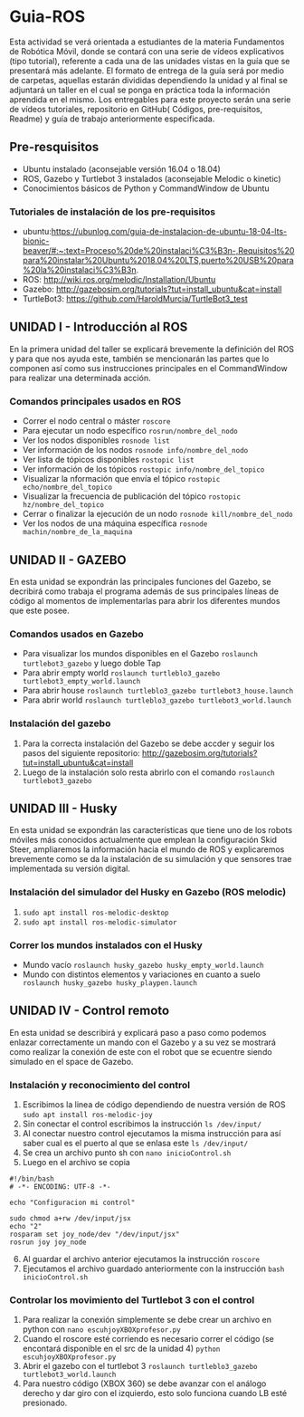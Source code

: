 # Guia-ROS
Esta actividad se verá orientada a estudiantes de la materia Fundamentos de Robótica Móvil, donde se contará con una serie de vídeos explicativos (tipo tutorial), referente a cada una de las unidades vistas en la guía que se presentará más adelante. El formato de entrega de la guía será por medio de carpetas, aquellas estarán divididas dependiendo la unidad y al final se adjuntará un taller en el cual se ponga en práctica toda la información aprendida en el mismo. Los entregables para este proyecto serán una serie de vídeos tutoriales, repositorio en GitHub( Códigos, pre-requisitos, Readme) y guía de trabajo anteriormente especificada.

## Pre-resquisitos
- Ubuntu instalado (aconsejable versión 16.04 o 18.04)
- ROS, Gazebo y Turtlebot 3 instalados (aconsejable Melodic o kinetic)
- Conocimientos básicos de Python y CommandWindow de Ubuntu

### Tutoriales de instalación de los pre-requisitos
- ubuntu:https://ubunlog.com/guia-de-instalacion-de-ubuntu-18-04-lts-bionic-beaver/#:~:text=Proceso%20de%20instalaci%C3%B3n-,Requisitos%20para%20instalar%20Ubuntu%2018.04%20LTS,puerto%20USB%20para%20la%20instalaci%C3%B3n.
- ROS: http://wiki.ros.org/melodic/Installation/Ubuntu
- Gazebo: http://gazebosim.org/tutorials?tut=install_ubuntu&cat=install
- TurtleBot3: https://github.com/HaroldMurcia/TurtleBot3_test

## UNIDAD I - Introducción al ROS
En la primera unidad del taller se explicará brevemente la definición del ROS y para que nos ayuda este, también se mencionarán las partes que lo componen así como sus instrucciones principales en el CommandWindow para realizar una determinada acción.
### Comandos principales usados en ROS
- Correr el nodo central o máster `roscore`
- Para ejecutar un nodo específico `rosrun/nombre_del_nodo`
- Ver los nodos disponibles `rosnode list`
- Ver información de los nodos `rosnode info/nombre_del_nodo`
- Ver lista de tópicos disponibles `rostopic list`
- Ver información de los tópicos `rostopic info/nombre_del_topico`
- Visualizar la nformación que envía el tópico `rostopic echo/nombre_del_topico`
- Visualizar la frecuencia de publicación del tópico `rostopic hz/nombre_del_topico`
- Cerrar o finalizar la ejecución de un nodo `rosnode kill/nombre_del_nodo`
- Ver los nodos de una máquina específica `rosnode machin/nombre_de_la_maquina`

## UNIDAD II - GAZEBO
En esta unidad se expondrán las principales funciones del Gazebo, se decribirá como trabaja el programa además de sus principales líneas de código al momentos de implementarlas para abrir los diferentes mundos que este posee.
### Comandos usados en Gazebo
- Para visualizar los mundos disponibles en el Gazebo `roslaunch turtlebot3_gazebo` y luego doble Tap
- Para abrir empty world `roslaunch turtleblo3_gazebo turtlebot3_empty_world.launch`
- Para abrir house `roslaunch turtleblo3_gazebo turtlebot3_house.launch`
- Para abrir world `roslaunch turtleblo3_gazebo turtlebot3_world.launch`
### Instalación del gazebo
1. Para la correcta instalación del Gazebo se debe accder y seguir los pasos del siguiente repositorio: http://gazebosim.org/tutorials?tut=install_ubuntu&cat=install
2. Luego de la instalación solo resta abrirlo con el comando `roslaunch turtlebot3_gazebo`

## UNIDAD III - Husky
En esta unidad se expondrán las características que tiene uno de los robots móviles más conocidos actualmente que emplean la configuración Skid Steer, ampliaremos la información hacia el mundo de ROS y explicaremos brevemente como se da la instalación de su simulación y que sensores trae implementada su versión digital.
### Instalación del simulador del Husky en Gazebo (ROS melodic)
1. `sudo apt install ros-melodic-desktop`
2. `sudo apt install ros-melodic-simulator`
### Correr los mundos instalados con el Husky
- Mundo vacío `roslaunch husky_gazebo husky_empty_world.launch`
- Mundo con distintos elementos y variaciones en cuanto a suelo ` roslaunch husky_gazebo husky_playpen.launch`
## UNIDAD IV - Control remoto
En esta unidad se describirá y explicará paso a paso como podemos enlazar correctamente un mando con el Gazebo y a su vez se mostrará como realizar la conexión de este con el robot que se ecuentre siendo simulado en el space de Gazebo.
### Instalación y reconocimiento del control
1. Escribimos la linea de código dependiendo de nuestra versión de ROS `sudo apt install ros-melodic-joy`
2. Sin conectar el control escribimos la instrucción `ls /dev/input/`
3. Al conectar nuestro control ejecutamos la misma instrucción para así saber cual es el puerto al que se enlasa este `ls /dev/input/`
4. Se crea un archivo punto sh con `nano inicioControl.sh`
5. Luego en el archivo se copia
```
#!/bin/bash
# -*- ENCODING: UTF-8 -*-

echo "Configuracion mi control"

sudo chmod a+rw /dev/input/jsx
echo "2"
rosparam set joy_node/dev "/dev/input/jsx"
rosrun joy joy_node
```
6. Al guardar el archivo anterior ejecutamos la instrucción `roscore`
7. Ejecutamos el archivo guardado anteriormente con la instrucción `bash inicioControl.sh`
### Controlar los movimiento del Turtlebot 3 con el control
1. Para realizar la conexión simplemente se debe crear un archivo en python con `nano escuhjoyXBOXprofesor.py`
2. Cuando el roscore esté corriendo es necesario correr el código (se encontará disponible en el src de la unidad 4) `python escuhjoyXBOXprofesor.py`
3. Abrir el gazebo con el turtlebot 3 `roslaunch turtleblo3_gazebo turtlebot3_world.launch`
4. Para nuestro código (XBOX 360) se debe avanzar con el análogo derecho y dar giro con el izquierdo, esto solo funciona cuando LB esté presionado.
